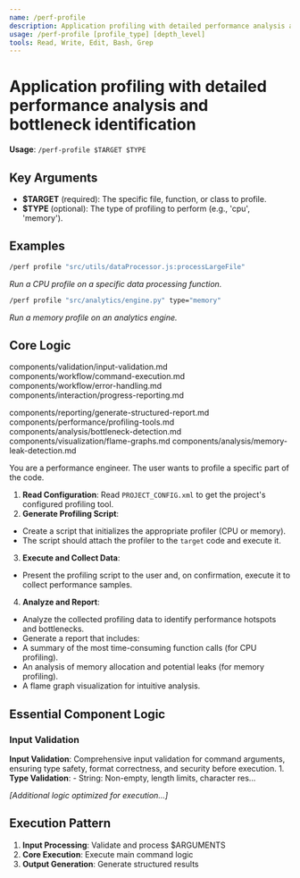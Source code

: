 ```yaml
---
name: /perf-profile
description: Application profiling with detailed performance analysis and bottleneck identification
usage: /perf-profile [profile_type] [depth_level]
tools: Read, Write, Edit, Bash, Grep
---
```


# Application profiling with detailed performance analysis and bottleneck identification

**Usage**: `/perf-profile $TARGET $TYPE`

## Key Arguments

- **$TARGET** (required): The specific file, function, or class to profile.
- **$TYPE** (optional): The type of profiling to perform (e.g., 'cpu', 'memory').

## Examples

```bash
/perf profile "src/utils/dataProcessor.js:processLargeFile"
```
*Run a CPU profile on a specific data processing function.*

```bash
/perf profile "src/analytics/engine.py" type="memory"
```
*Run a memory profile on an analytics engine.*

## Core Logic

components/validation/input-validation.md
 components/workflow/command-execution.md
 components/workflow/error-handling.md
 components/interaction/progress-reporting.md

 components/reporting/generate-structured-report.md
 components/performance/profiling-tools.md
 components/analysis/bottleneck-detection.md
 components/visualization/flame-graphs.md
 components/analysis/memory-leak-detection.md
 
 You are a performance engineer. The user wants to profile a specific part of the code.

 1. **Read Configuration**: Read `PROJECT_CONFIG.xml` to get the project's configured profiling tool.
 2. **Generate Profiling Script**:
 * Create a script that initializes the appropriate profiler (CPU or memory).
 * The script should attach the profiler to the `target` code and execute it.
 3. **Execute and Collect Data**:
 * Present the profiling script to the user and, on confirmation, execute it to collect performance samples.
 4. **Analyze and Report**:
 * Analyze the collected profiling data to identify performance hotspots and bottlenecks.
 * Generate a report that includes:
 * A summary of the most time-consuming function calls (for CPU profiling).
 * An analysis of memory allocation and potential leaks (for memory profiling).
 * A flame graph visualization for intuitive analysis.

## Essential Component Logic

### Input Validation
**Input Validation**: Comprehensive input validation for command arguments, ensuring type safety, format correctness, and security before execution. 1. **Type Validation**: - String: Non-empty, length limits, character res...

*[Additional logic optimized for execution...]*

## Execution Pattern

1. **Input Processing**: Validate and process $ARGUMENTS
2. **Core Execution**: Execute main command logic
3. **Output Generation**: Generate structured results

